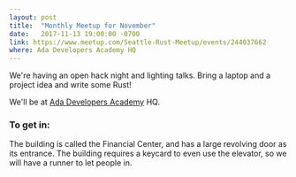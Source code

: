 ```yaml
---
layout: post
title:  "Monthly Meetup for November"
date:   2017-11-13 19:00:00 -0700
link: https://www.meetup.com/Seattle-Rust-Meetup/events/244037662
where: Ada Developers Academy HQ
---
```

We're having an open hack night and lighting talks. Bring a laptop and a project idea and write some Rust!

We'll be at [Ada Developers Academy](http://adadevelopersacademy.org) HQ.

### To get in:
The building is called the Financial Center, and has a large revolving door as its entrance. The building requires a keycard to even use the elevator, so we will have a runner to let people in.
